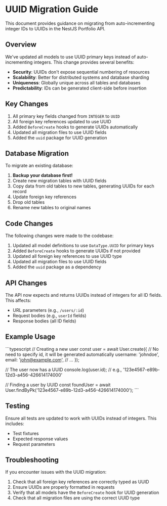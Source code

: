 # UUID Migration Guide

This document provides guidance on migrating from auto-incrementing integer IDs to UUIDs in the NestJS Portfolio API.

## Overview

We've updated all models to use UUID primary keys instead of auto-incrementing integers. This change provides several benefits:

- **Security**: UUIDs don't expose sequential numbering of resources
- **Scalability**: Better for distributed systems and database sharding
- **Uniqueness**: Globally unique across all tables and databases
- **Predictability**: IDs can be generated client-side before insertion

## Key Changes

1. All primary key fields changed from `INTEGER` to `UUID`
2. All foreign key references updated to use UUID
3. Added `BeforeCreate` hooks to generate UUIDs automatically
4. Updated all migration files to use UUID fields
5. Added the `uuid` package for UUID generation

## Database Migration

To migrate an existing database:

1. **Backup your database first!**
2. Create new migration tables with UUID fields
3. Copy data from old tables to new tables, generating UUIDs for each record
4. Update foreign key references
5. Drop old tables
6. Rename new tables to original names

## Code Changes

The following changes were made to the codebase:

1. Updated all model definitions to use `DataType.UUID` for primary keys
2. Added `BeforeCreate` hooks to generate UUIDs if not provided
3. Updated all foreign key references to use UUID type
4. Updated all migration files to use UUID fields
5. Added the `uuid` package as a dependency

## API Changes

The API now expects and returns UUIDs instead of integers for all ID fields. This affects:

- URL parameters (e.g., `/users/:id`)
- Request bodies (e.g., `userId` fields)
- Response bodies (all ID fields)

## Example Usage

\`\`\`typescript
// Creating a new user
const user = await User.create({
  // No need to specify id, it will be generated automatically
  username: 'johndoe',
  email: 'john@example.com',
  // ...
});

// The user now has a UUID
console.log(user.id); // e.g., '123e4567-e89b-12d3-a456-426614174000'

// Finding a user by UUID
const foundUser = await User.findByPk('123e4567-e89b-12d3-a456-426614174000');
\`\`\`

## Testing

Ensure all tests are updated to work with UUIDs instead of integers. This includes:

- Test fixtures
- Expected response values
- Request parameters

## Troubleshooting

If you encounter issues with the UUID migration:

1. Check that all foreign key references are correctly typed as UUID
2. Ensure UUIDs are properly formatted in requests
3. Verify that all models have the `BeforeCreate` hook for UUID generation
4. Check that all migration files are using the correct UUID type

